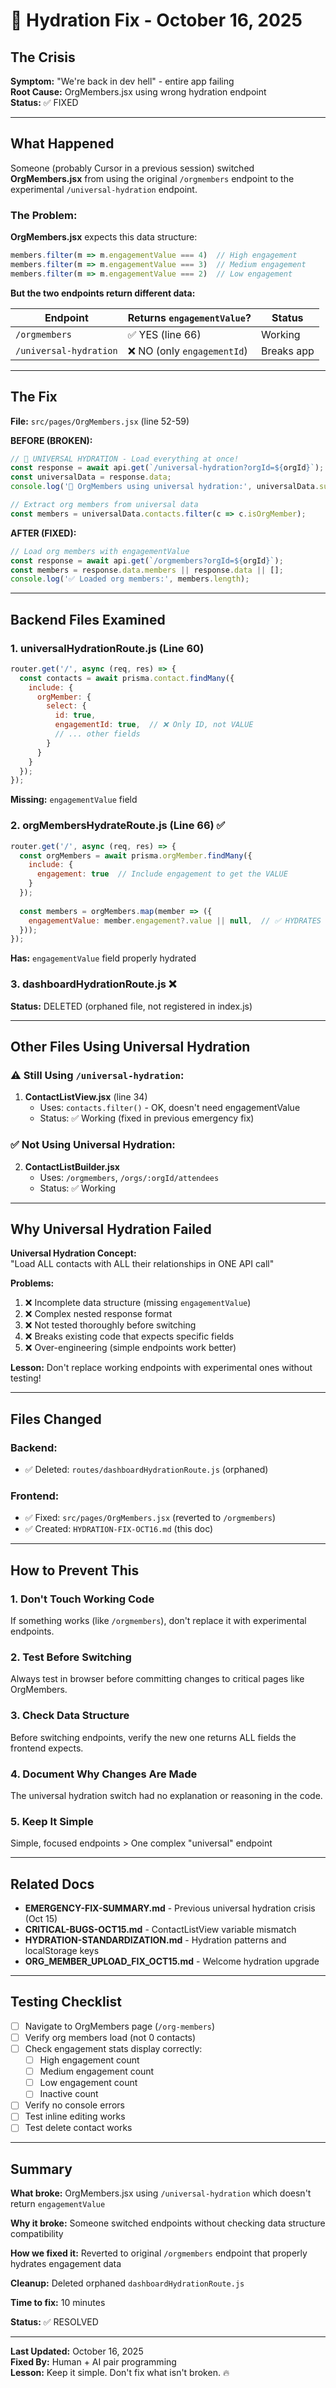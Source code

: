 # 🚨 Hydration Fix - October 16, 2025

## The Crisis

**Symptom:** "We're back in dev hell" - entire app failing  
**Root Cause:** OrgMembers.jsx using wrong hydration endpoint  
**Status:** ✅ FIXED

---

## What Happened

Someone (probably Cursor in a previous session) switched **OrgMembers.jsx** from using the original `/orgmembers` endpoint to the experimental `/universal-hydration` endpoint.

### The Problem:

**OrgMembers.jsx** expects this data structure:
```javascript
members.filter(m => m.engagementValue === 4)  // High engagement
members.filter(m => m.engagementValue === 3)  // Medium engagement
members.filter(m => m.engagementValue === 2)  // Low engagement
```

**But the two endpoints return different data:**

| Endpoint | Returns `engagementValue`? | Status |
|----------|---------------------------|--------|
| `/orgmembers` | ✅ YES (line 66) | Working |
| `/universal-hydration` | ❌ NO (only `engagementId`) | Breaks app |

---

## The Fix

**File:** `src/pages/OrgMembers.jsx` (line 52-59)

**BEFORE (BROKEN):**
```javascript
// 🌊 UNIVERSAL HYDRATION - Load everything at once!
const response = await api.get(`/universal-hydration?orgId=${orgId}`);
const universalData = response.data;
console.log('🌊 OrgMembers using universal hydration:', universalData.summary);

// Extract org members from universal data
const members = universalData.contacts.filter(c => c.isOrgMember);
```

**AFTER (FIXED):**
```javascript
// Load org members with engagementValue
const response = await api.get(`/orgmembers?orgId=${orgId}`);
const members = response.data.members || response.data || [];
console.log('✅ Loaded org members:', members.length);
```

---

## Backend Files Examined

### 1. **universalHydrationRoute.js** (Line 60)
```javascript
router.get('/', async (req, res) => {
  const contacts = await prisma.contact.findMany({
    include: {
      orgMember: {
        select: {
          id: true,
          engagementId: true,  // ❌ Only ID, not VALUE
          // ... other fields
        }
      }
    }
  });
});
```
**Missing:** `engagementValue` field

### 2. **orgMembersHydrateRoute.js** (Line 66) ✅
```javascript
router.get('/', async (req, res) => {
  const orgMembers = await prisma.orgMember.findMany({
    include: {
      engagement: true  // Include engagement to get the VALUE
    }
  });
  
  const members = orgMembers.map(member => ({
    engagementValue: member.engagement?.value || null,  // ✅ HYDRATES VALUE
  }));
});
```
**Has:** `engagementValue` field properly hydrated

### 3. **dashboardHydrationRoute.js** ❌
**Status:** DELETED (orphaned file, not registered in index.js)

---

## Other Files Using Universal Hydration

### ⚠️ Still Using `/universal-hydration`:
1. **ContactListView.jsx** (line 34)
   - Uses: `contacts.filter()` - OK, doesn't need engagementValue
   - Status: ✅ Working (fixed in previous emergency fix)

### ✅ Not Using Universal Hydration:
2. **ContactListBuilder.jsx**
   - Uses: `/orgmembers`, `/orgs/:orgId/attendees`
   - Status: ✅ Working

---

## Why Universal Hydration Failed

**Universal Hydration Concept:**  
"Load ALL contacts with ALL their relationships in ONE API call"

**Problems:**
1. ❌ Incomplete data structure (missing `engagementValue`)
2. ❌ Complex nested response format
3. ❌ Not tested thoroughly before switching
4. ❌ Breaks existing code that expects specific fields
5. ❌ Over-engineering (simple endpoints work better)

**Lesson:** Don't replace working endpoints with experimental ones without testing!

---

## Files Changed

### Backend:
- ✅ Deleted: `routes/dashboardHydrationRoute.js` (orphaned)

### Frontend:
- ✅ Fixed: `src/pages/OrgMembers.jsx` (reverted to `/orgmembers`)
- ✅ Created: `HYDRATION-FIX-OCT16.md` (this doc)

---

## How to Prevent This

### 1. **Don't Touch Working Code**
If something works (like `/orgmembers`), don't replace it with experimental endpoints.

### 2. **Test Before Switching**
Always test in browser before committing changes to critical pages like OrgMembers.

### 3. **Check Data Structure**
Before switching endpoints, verify the new one returns ALL fields the frontend expects.

### 4. **Document Why Changes Are Made**
The universal hydration switch had no explanation or reasoning in the code.

### 5. **Keep It Simple**
Simple, focused endpoints > One complex "universal" endpoint

---

## Related Docs

- **EMERGENCY-FIX-SUMMARY.md** - Previous universal hydration crisis (Oct 15)
- **CRITICAL-BUGS-OCT15.md** - ContactListView variable mismatch
- **HYDRATION-STANDARDIZATION.md** - Hydration patterns and localStorage keys
- **ORG_MEMBER_UPLOAD_FIX_OCT15.md** - Welcome hydration upgrade

---

## Testing Checklist

- [ ] Navigate to OrgMembers page (`/org-members`)
- [ ] Verify org members load (not 0 contacts)
- [ ] Check engagement stats display correctly:
  - [ ] High engagement count
  - [ ] Medium engagement count
  - [ ] Low engagement count
  - [ ] Inactive count
- [ ] Verify no console errors
- [ ] Test inline editing works
- [ ] Test delete contact works

---

## Summary

**What broke:** OrgMembers.jsx using `/universal-hydration` which doesn't return `engagementValue`

**Why it broke:** Someone switched endpoints without checking data structure compatibility

**How we fixed it:** Reverted to original `/orgmembers` endpoint that properly hydrates engagement data

**Cleanup:** Deleted orphaned `dashboardHydrationRoute.js`

**Time to fix:** 10 minutes

**Status:** ✅ RESOLVED

---

**Last Updated:** October 16, 2025  
**Fixed By:** Human + AI pair programming  
**Lesson:** Keep it simple. Don't fix what isn't broken. 🔥

